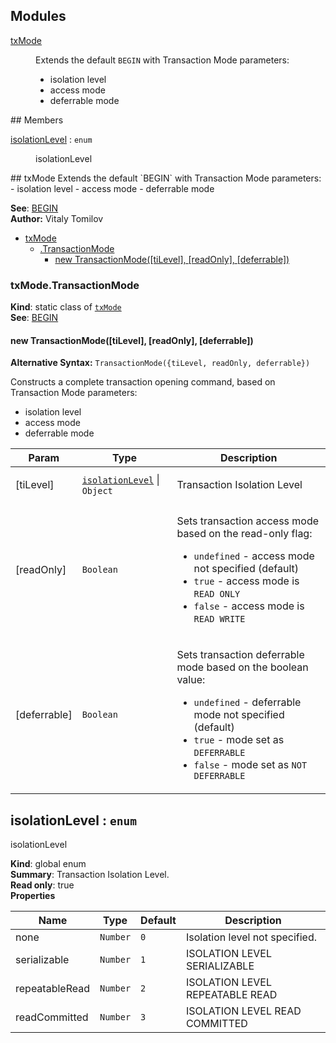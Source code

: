 ## Modules
<dl>
<dt><a href="#module_txMode">txMode</a></dt>
<dd><p>Extends the default <code>BEGIN</code> with Transaction Mode parameters:</p>
<ul>
<li>isolation level</li>
<li>access mode</li>
<li>deferrable mode</li>
</ul>
</dd>
</dl>
## Members
<dl>
<dt><a href="#isolationLevel">isolationLevel</a> : <code>enum</code></dt>
<dd><p>isolationLevel</p>
</dd>
</dl>
<a name="module_txMode"></a>
## txMode
Extends the default `BEGIN` with Transaction Mode parameters: - isolation level - access mode - deferrable mode

**See**: [BEGIN](http://www.postgresql.org/docs/9.4/static/sql-begin.html)  
**Author:** Vitaly Tomilov  

* [txMode](#module_txMode)
  * [.TransactionMode](#module_txMode.TransactionMode)
    * [new TransactionMode([tiLevel], [readOnly], [deferrable])](#new_module_txMode.TransactionMode_new)

<a name="module_txMode.TransactionMode"></a>
### txMode.TransactionMode
**Kind**: static class of <code>[txMode](#module_txMode)</code>  
**See**: [BEGIN](http://www.postgresql.org/docs/9.4/static/sql-begin.html)  
<a name="new_module_txMode.TransactionMode_new"></a>
#### new TransactionMode([tiLevel], [readOnly], [deferrable])
**Alternative Syntax:** `TransactionMode({tiLevel, readOnly, deferrable})`Constructs a complete transaction opening command,based on Transaction Mode parameters: - isolation level - access mode - deferrable mode

<table>
  <thead>
    <tr>
      <th>Param</th><th>Type</th><th>Description</th>
    </tr>
  </thead>
  <tbody>
<tr>
    <td>[tiLevel]</td><td><code><a href="#isolationLevel">isolationLevel</a></code> | <code>Object</code></td><td><p>Transaction Isolation Level</p>
</td>
    </tr><tr>
    <td>[readOnly]</td><td><code>Boolean</code></td><td><p>Sets transaction access mode based on the read-only flag:</p>
<ul>
<li><code>undefined</code> - access mode not specified (default)</li>
<li><code>true</code> - access mode is <code>READ ONLY</code></li>
<li><code>false</code> - access mode is <code>READ WRITE</code></li>
</ul>
</td>
    </tr><tr>
    <td>[deferrable]</td><td><code>Boolean</code></td><td><p>Sets transaction deferrable mode based on the boolean value:</p>
<ul>
<li><code>undefined</code> - deferrable mode not specified (default)</li>
<li><code>true</code> - mode set as <code>DEFERRABLE</code></li>
<li><code>false</code> - mode set as <code>NOT DEFERRABLE</code></li>
</ul>
</td>
    </tr>  </tbody>
</table>

<a name="isolationLevel"></a>
## isolationLevel : <code>enum</code>
isolationLevel

**Kind**: global enum  
**Summary**: Transaction Isolation Level.  
**Read only**: true  
**Properties**

<table>
  <thead>
    <tr>
      <th>Name</th><th>Type</th><th>Default</th><th>Description</th>
    </tr>
  </thead>
  <tbody>
<tr>
    <td>none</td><td><code>Number</code></td><td><code>0</code></td><td>Isolation level not specified.</td>
    </tr><tr>
    <td>serializable</td><td><code>Number</code></td><td><code>1</code></td><td>ISOLATION LEVEL SERIALIZABLE</td>
    </tr><tr>
    <td>repeatableRead</td><td><code>Number</code></td><td><code>2</code></td><td>ISOLATION LEVEL REPEATABLE READ</td>
    </tr><tr>
    <td>readCommitted</td><td><code>Number</code></td><td><code>3</code></td><td>ISOLATION LEVEL READ COMMITTED</td>
    </tr>  </tbody>
</table>

